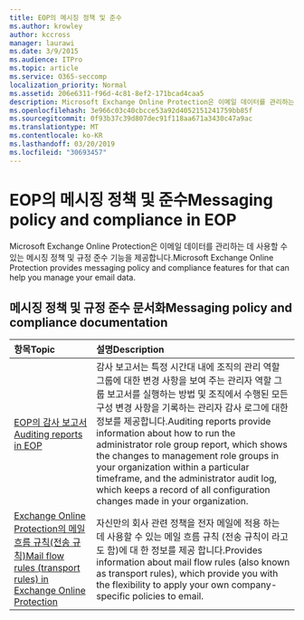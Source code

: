 ```yaml
---
title: EOP의 메시징 정책 및 준수
ms.author: krowley
author: kccross
manager: laurawi
ms.date: 3/9/2015
ms.audience: ITPro
ms.topic: article
ms.service: O365-seccomp
localization_priority: Normal
ms.assetid: 206e6311-f96d-4c81-8ef2-171bcad4caa5
description: Microsoft Exchange Online Protection은 이메일 데이터를 관리하는 데 사용할 수 있는 메시징 정책 및 규정 준수 기능을 제공합니다.
ms.openlocfilehash: 3e966c03c40cbcce53a92d4052151241759bb85f
ms.sourcegitcommit: 0f93b37c39d807dec91f118aa671a3430c47a9ac
ms.translationtype: MT
ms.contentlocale: ko-KR
ms.lasthandoff: 03/20/2019
ms.locfileid: "30693457"
---
```

# <a name="messaging-policy-and-compliance-in-eop"></a><span data-ttu-id="9510b-103">EOP의 메시징 정책 및 준수</span><span class="sxs-lookup"><span data-stu-id="9510b-103">Messaging policy and compliance in EOP</span></span>

<span data-ttu-id="9510b-104">Microsoft Exchange Online Protection은 이메일 데이터를 관리하는 데 사용할 수 있는 메시징 정책 및 규정 준수 기능을 제공합니다.</span><span class="sxs-lookup"><span data-stu-id="9510b-104">Microsoft Exchange Online Protection provides messaging policy and compliance features for that can help you manage your email data.</span></span>
  
## <a name="messaging-policy-and-compliance-documentation"></a><span data-ttu-id="9510b-105">메시징 정책 및 규정 준수 문서화</span><span class="sxs-lookup"><span data-stu-id="9510b-105">Messaging policy and compliance documentation</span></span>

|<span data-ttu-id="9510b-106">**항목**</span><span class="sxs-lookup"><span data-stu-id="9510b-106">**Topic**</span></span>|<span data-ttu-id="9510b-107">**설명**</span><span class="sxs-lookup"><span data-stu-id="9510b-107">**Description**</span></span>|
|:-----|:-----|
|[<span data-ttu-id="9510b-108">EOP의 감사 보고서</span><span class="sxs-lookup"><span data-stu-id="9510b-108">Auditing reports in EOP</span></span>](auditing-reports-in-eop.md)|<span data-ttu-id="9510b-109">감사 보고서는 특정 시간대 내에 조직의 관리 역할 그룹에 대한 변경 사항을 보여 주는 관리자 역할 그룹 보고서를 실행하는 방법 및 조직에서 수행된 모든 구성 변경 사항을 기록하는 관리자 감사 로그에 대한 정보를 제공합니다.</span><span class="sxs-lookup"><span data-stu-id="9510b-109">Auditing reports provide information about how to run the administrator role group report, which shows the changes to management role groups in your organization within a particular timeframe, and the administrator audit log, which keeps a record of all configuration changes made in your organization.</span></span>|
|[<span data-ttu-id="9510b-110">Exchange Online Protection의 메일 흐름 규칙(전송 규칙)</span><span class="sxs-lookup"><span data-stu-id="9510b-110">Mail flow rules (transport rules) in Exchange Online Protection</span></span>](mail-flow-rules-transport-rules-0.md)|<span data-ttu-id="9510b-111">자신만의 회사 관련 정책을 전자 메일에 적용 하는 데 사용할 수 있는 메일 흐름 규칙 (전송 규칙이 라고도 함)에 대 한 정보를 제공 합니다.</span><span class="sxs-lookup"><span data-stu-id="9510b-111">Provides information about mail flow rules (also known as transport rules), which provide you with the flexibility to apply your own company-specific policies to email.</span></span>|
